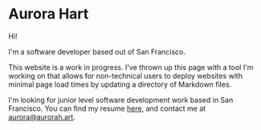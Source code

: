 # Aurora Hart
Hi!

I'm a software developer based out of San Francisco.

This website is a work in progress. I've thrown up this page with a tool I'm working on that allows for non-technical users to deploy websites with minimal page load times by updating a directory of Markdown files.

I'm looking for junior level software development work based in San Francisco. You can find my resume [here](resume.html), and contact me at [aurora@aurorah.art](mailto:aurora@aurorah.art).